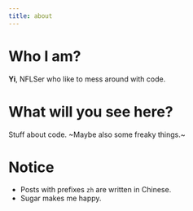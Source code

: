 ```yaml
---
title: about
---
```


# Who I am?

**Yi**, NFLSer who like to mess around with code.

# What will you see here?

Stuff about code. ~Maybe also some freaky things.~

# Notice

- Posts with prefixes `zh` are written in Chinese.
- Sugar makes me happy.
